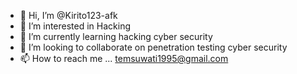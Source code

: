 - 👋 Hi, I’m @Kirito123-afk
- 👀 I’m interested in Hacking
- 🌱 I’m currently learning hacking cyber security
- 💞️ I’m looking to collaborate on penetration testing cyber security
- 📫 How to reach me ... temsuwati1995@gmail.com

<!---
Kirito123-afk/Kirito123-afk is a ✨ special ✨ repository because its `README.md` (this file) appears on your GitHub profile.
You can click the Preview link to take a look at your changes.
--->
